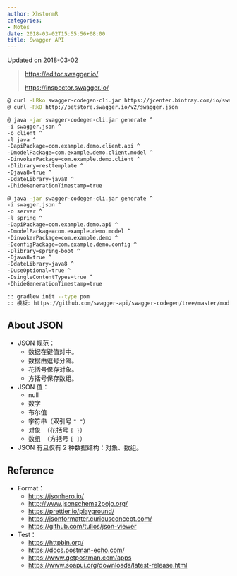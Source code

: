 ```yaml
---
author: XhstormR
categories:
- Notes
date: 2018-03-02T15:55:56+08:00
title: Swagger API
---
```


<!--more-->

Updated on 2018-03-02

> https://editor.swagger.io/
>
> https://inspector.swagger.io/

```bash
@ curl -LRko swagger-codegen-cli.jar https://jcenter.bintray.com/io/swagger/swagger-codegen-cli/2.3.1/swagger-codegen-cli-2.3.1.jar
@ curl -RkO http://petstore.swagger.io/v2/swagger.json

@ java -jar swagger-codegen-cli.jar generate ^
-i swagger.json ^
-o client ^
-l java ^
-DapiPackage=com.example.demo.client.api ^
-DmodelPackage=com.example.demo.client.model ^
-DinvokerPackage=com.example.demo.client ^
-Dlibrary=resttemplate ^
-Djava8=true ^
-DdateLibrary=java8 ^
-DhideGenerationTimestamp=true

@ java -jar swagger-codegen-cli.jar generate ^
-i swagger.json ^
-o server ^
-l spring ^
-DapiPackage=com.example.demo.api ^
-DmodelPackage=com.example.demo.model ^
-DinvokerPackage=com.example.demo ^
-DconfigPackage=com.example.demo.config ^
-Dlibrary=spring-boot ^
-Djava8=true ^
-DdateLibrary=java8 ^
-DuseOptional=true ^
-DsingleContentTypes=true ^
-DhideGenerationTimestamp=true

:: gradlew init --type pom
:: 模板: https://github.com/swagger-api/swagger-codegen/tree/master/modules/swagger-codegen/src/main/resources/JavaSpring
```

## About JSON
* JSON 规范：
  * 数据在键值对中。
  * 数据由逗号分隔。
  * 花括号保存对象。
  * 方括号保存数组。
* JSON 值：
  * null
  * 数字
  * 布尔值
  * 字符串（双引号 `" "`）
  * 对象　（花括号 `{ }`）
  * 数组　（方括号 `[ ]`）
* JSON 有且仅有 2 种数据结构：对象、数组。

## Reference

* Format：
  * https://jsonhero.io/
  * http://www.jsonschema2pojo.org/
  * https://prettier.io/playground/
  * https://jsonformatter.curiousconcept.com/
  * https://github.com/tulios/json-viewer
* Test：
  * https://httpbin.org/
  * https://docs.postman-echo.com/
  * https://www.getpostman.com/apps
  * https://www.soapui.org/downloads/latest-release.html

